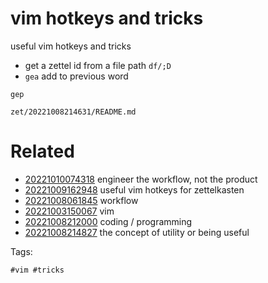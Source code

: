 # vim hotkeys and tricks

useful vim hotkeys and tricks

- get a zettel id from a file path `df/;D`
- `gea` add to previous word

```
gep
```

` zet/20221008214631/README.md `

# Related

- [20221010074318](/zet/20221010074318/README.md) engineer the workflow, not the product
- [20221009162948](/zet/20221009162948/README.md) useful vim hotkeys for zettelkasten
- [20221008061845](/zet/20221008061845/README.md) workflow
- [20221003150067](/zet/20221003150067/README.md) vim
- [20221008212000](/zet/20221008212000/README.md) coding / programming
- [20221008214827](/zet/20221008214827/README.md) the concept of utility or being useful

Tags:

    #vim #tricks
